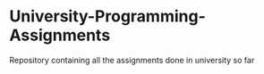 # University-Programming-Assignments
Repository containing all the assignments done in university so far

